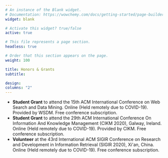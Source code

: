 ```yaml
---
# An instance of the Blank widget.
# Documentation: https://wowchemy.com/docs/getting-started/page-builder/
widget: blank

# Activate this widget? true/false
active: true

# This file represents a page section.
headless: true

# Order that this section appears on the page.
weight: 100

title: Honors & Grants
subtitle:

design:
columns: "2"
---
```


- **Student Grant** to attend the 15th ACM International Conference on Web Search and Data Mining. Online (Held remotely due to COVID-19). Provided by WSDM. Free conference subscription.
- **Student Grant** to attend the 29th ACM International Conference On Information And Knowledge Management (CIKM 2020), Galway, Ireland. Online (Held remotely due to COVID-19). Provided by CIKM. Free conference subscription.
- **Volunteer** at the 43rd International ACM SIGIR Conference on Research and Development in Information Retrieval (SIGIR 2020), Xi'an, China. Online (Held remotely due to COVID-19). Free conference subscription.
